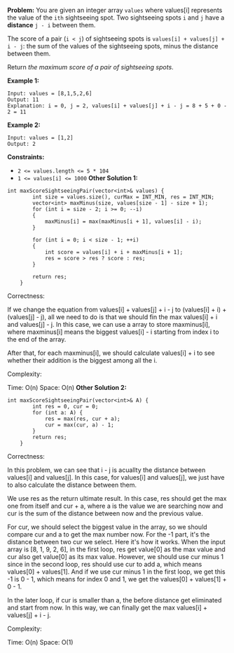 **Problem:**
You are given an integer array `values` where values[i] represents the value of the `ith` sightseeing spot. Two sightseeing spots `i` and `j` have a **distance** `j - i` between them.

The score of a pair (`i < j`) of sightseeing spots is `values[i] + values[j] + i - j`: the sum of the values of the sightseeing spots, minus the distance between them.

Return *the maximum score of a pair of sightseeing spots*.

 

**Example 1:**

```
Input: values = [8,1,5,2,6]
Output: 11
Explanation: i = 0, j = 2, values[i] + values[j] + i - j = 8 + 5 + 0 - 2 = 11
```

**Example 2:**

```
Input: values = [1,2]
Output: 2
```

 

**Constraints:**

- `2 <= values.length <= 5 * 104`
- `1 <= values[i] <= 1000`
**Other Solution 1:**
```
int maxScoreSightseeingPair(vector<int>& values) {
        int size = values.size(), curMax = INT_MIN, res = INT_MIN;
        vector<int> maxMinus(size, values[size - 1] - size + 1);
        for (int i = size - 2; i >= 0; --i)
        {
            maxMinus[i] = max(maxMinus[i + 1], values[i] - i);
        }
        
        for (int i = 0; i < size - 1; ++i)
        {
            int score = values[i] + i + maxMinus[i + 1];
            res = score > res ? score : res;
        }
        
        return res;
    }
```
Correctness:

If we change the equation from values[i] + values[j] + i - j to (values[i] + i) + (values[j] - j), all we need to do is that we should fin the max values[i] + i and values[j] - j. In this case, we can use a array to store maxminus[i], where maxminus[i] means the biggest values[i] - i starting from index i to the end of the array.

After that, for each maxminus[i], we should calculate values[i] + i to see whether their addition is the biggest among all the i.

Complexity:

Time: O(n)
Space: O(n)
**Other Solution 2:**
```
int maxScoreSightseeingPair(vector<int>& A) {
        int res = 0, cur = 0;
        for (int a: A) {
            res = max(res, cur + a);
            cur = max(cur, a) - 1;
        }
        return res;
    }
```
Correctness:

In this problem, we can see that i - j is acuallty the distance between values[i] and values[j]. In this case, for values[i] and values[j], we just have to also calculate the distance between them. 

We use res as the return ultimate result. In this case, res should get the max one from itself and cur + a, where a is the value we are searching now and cur is the sum of the distance between now and the previous value.

For cur, we should select the biggest value in the array, so we should compare cur and a to get the max number now. For the -1 part, it's the distance between two cur we select. Here it's how it works. When the input array is [8, 1, 9, 2, 6], in the first loop, res get value[0] as the max value and cur also get value[0] as its max value. However, we should use cur minus 1 since in the second loop, res should use cur to add a, which means values[0] + values[1]. And if we use cur minus 1 in the first loop, we get this -1 is 0 - 1, which means for index 0 and 1, we get the values[0] + values[1] + 0 - 1.

In the later loop, if cur is smaller than a, the before distance get eliminated and start from now. In this way, we can finally get the max values[i] + values[j] + i - j. 

Complexity:

Time: O(n)
Space: O(1)